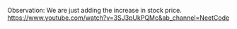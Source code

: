 Observation: We are just adding the increase in stock price.
​
https://www.youtube.com/watch?v=3SJ3pUkPQMc&ab_channel=NeetCode